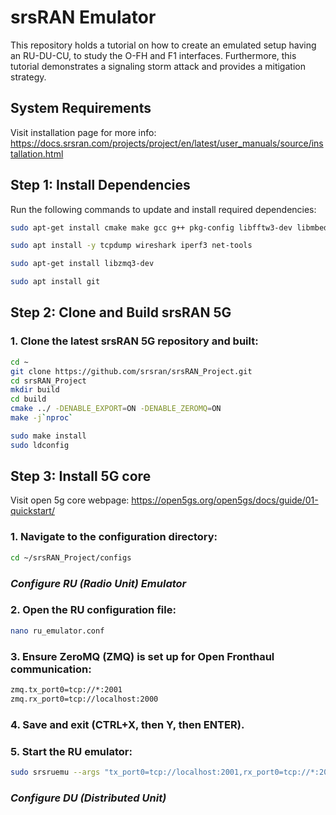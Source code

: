 # srsRAN Emulator

This repository holds a tutorial on how to create an emulated setup having an RU-DU-CU, to study the O-FH and F1 interfaces. Furthermore, this tutorial demonstrates a signaling storm attack and provides a mitigation strategy.

## System Requirements
Visit installation page for more info: https://docs.srsran.com/projects/project/en/latest/user_manuals/source/installation.html
## Step 1: Install Dependencies

Run the following commands to update and install required dependencies:

```bash
sudo apt-get install cmake make gcc g++ pkg-config libfftw3-dev libmbedtls-dev libsctp-dev libyaml-cpp-dev libgtest-dev
```

```bash
sudo apt install -y tcpdump wireshark iperf3 net-tools
```

```bash
sudo apt-get install libzmq3-dev
```

```bash
sudo apt install git
```

## Step 2: Clone and Build srsRAN 5G

### 1. Clone the latest srsRAN 5G repository and built:

```bash
cd ~
git clone https://github.com/srsran/srsRAN_Project.git
cd srsRAN_Project
mkdir build
cd build
cmake ../ -DENABLE_EXPORT=ON -DENABLE_ZEROMQ=ON
make -j`nproc`
```
```bash
sudo make install
sudo ldconfig
```

## Step 3: Install 5G core 
Visit open 5g core webpage: https://open5gs.org/open5gs/docs/guide/01-quickstart/

### 1. Navigate to the configuration directory:
```bash
cd ~/srsRAN_Project/configs
```
### *Configure RU (Radio Unit) Emulator*
### 2. Open the RU configuration file:
```bash
nano ru_emulator.conf
```
### 3. Ensure ZeroMQ (ZMQ) is set up for Open Fronthaul communication:
```bash
zmq.tx_port0=tcp://*:2001
zmq.rx_port0=tcp://localhost:2000
```
### 4. Save and exit (CTRL+X, then Y, then ENTER).
### 5. Start the RU emulator:
```bash
sudo srsruemu --args "tx_port0=tcp://localhost:2001,rx_port0=tcp://*:2000,id=1"
```

### *Configure DU (Distributed Unit)*
